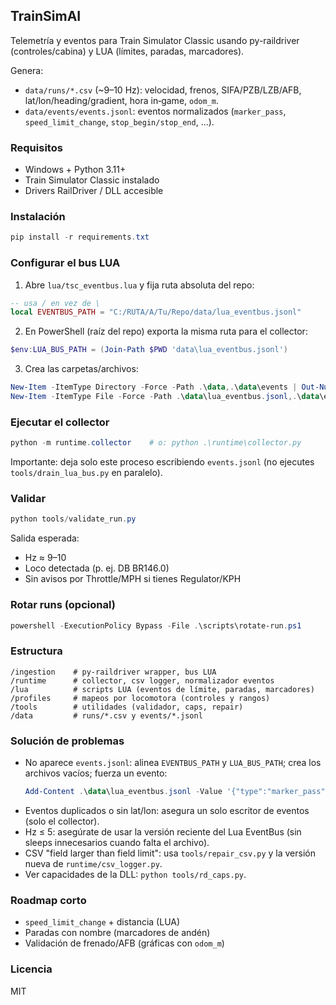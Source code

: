 ## TrainSimAI
Telemetría y eventos para Train Simulator Classic usando py-raildriver (controles/cabina) y LUA (límites, paradas, marcadores).

Genera:
- `data/runs/*.csv` (~9–10 Hz): velocidad, frenos, SIFA/PZB/LZB/AFB, lat/lon/heading/gradient, hora in‑game, `odom_m`.
- `data/events/events.jsonl`: eventos normalizados (`marker_pass`, `speed_limit_change`, `stop_begin/stop_end`, ...).

### Requisitos
- Windows + Python 3.11+
- Train Simulator Classic instalado
- Drivers RailDriver / DLL accesible

### Instalación
```powershell
pip install -r requirements.txt
```

### Configurar el bus LUA
1) Abre `lua/tsc_eventbus.lua` y fija ruta absoluta del repo:
```lua
-- usa / en vez de \
local EVENTBUS_PATH = "C:/RUTA/A/Tu/Repo/data/lua_eventbus.jsonl"
```
2) En PowerShell (raíz del repo) exporta la misma ruta para el collector:
```powershell
$env:LUA_BUS_PATH = (Join-Path $PWD 'data\lua_eventbus.jsonl')
```
3) Crea las carpetas/archivos:
```powershell
New-Item -ItemType Directory -Force -Path .\data,.\data\events | Out-Null
New-Item -ItemType File -Force -Path .\data\lua_eventbus.jsonl,.\data\events\events.jsonl | Out-Null
```

### Ejecutar el collector
```powershell
python -m runtime.collector    # o: python .\runtime\collector.py
```
Importante: deja solo este proceso escribiendo `events.jsonl` (no ejecutes `tools/drain_lua_bus.py` en paralelo).

### Validar
```powershell
python tools/validate_run.py
```
Salida esperada:
- Hz ≈ 9–10
- Loco detectada (p. ej. DB BR146.0)
- Sin avisos por Throttle/MPH si tienes Regulator/KPH

### Rotar runs (opcional)
```powershell
powershell -ExecutionPolicy Bypass -File .\scripts\rotate-run.ps1
```

### Estructura
```
/ingestion    # py-raildriver wrapper, bus LUA
/runtime      # collector, csv logger, normalizador eventos
/lua          # scripts LUA (eventos de límite, paradas, marcadores)
/profiles     # mapeos por locomotora (controles y rangos)
/tools        # utilidades (validador, caps, repair)
/data         # runs/*.csv y events/*.jsonl
```

### Solución de problemas
- No aparece `events.jsonl`: alinea `EVENTBUS_PATH` y `LUA_BUS_PATH`; crea los archivos vacíos; fuerza un evento:
  ```powershell
  Add-Content .\data\lua_eventbus.jsonl -Value '{"type":"marker_pass","name":"manual","time":1}'
  ```
- Eventos duplicados o sin lat/lon: asegura un solo escritor de eventos (solo el collector).
- Hz ≤ 5: asegúrate de usar la versión reciente del Lua EventBus (sin sleeps innecesarios cuando falta el archivo).
- CSV "field larger than field limit": usa `tools/repair_csv.py` y la versión nueva de `runtime/csv_logger.py`.
- Ver capacidades de la DLL: `python tools/rd_caps.py`.

### Roadmap corto
- `speed_limit_change` + distancia (LUA)
- Paradas con nombre (marcadores de andén)
- Validación de frenado/AFB (gráficas con `odom_m`)

### Licencia
MIT

